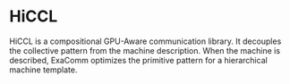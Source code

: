 # HiCCL

HiCCL is a compositional GPU-Aware communication library. It decouples the collective pattern from the machine description. When the machine is described, ExaComm optimizes the primitive pattern for a hierarchical machine template.
